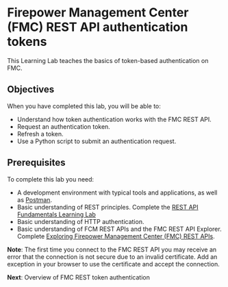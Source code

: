 # Firepower Management Center (FMC) REST API authentication tokens

This Learning Lab teaches the basics of token-based authentication on FMC.

## Objectives

When you have completed this lab, you will be able to:

* Understand how token authentication works with the FMC REST API.
* Request an authentication token.
* Refresh a token.
* Use a Python script to submit an authentication request.

## Prerequisites

To complete this lab you need:

* A development environment with typical tools and applications, as well as [Postman](https://www.getpostman.com/).
* Basic understanding of REST principles. Complete the [REST API Fundamentals Learning Lab](https://developer.cisco.com/learning/tracks/devnet-beginner/rest-api-fundamentals/what-are-rest-apis/step/1)
* Basic understanding of HTTP authentication.
* Basic understanding of FCM REST APIs and the FMC REST API Explorer. Complete [Exploring Firepower Management Center (FMC) REST APIs](https://developer.cisco.com/learning/modules/Firepower/firepower-restapi-101/step/1).

**Note**: The first time you connect to the FMC REST API you may receive an error that the connection is not secure due to an invalid certificate. Add an exception in your browser to use the certificate and accept the connection.

**Next**: Overview of FMC REST token authentication
